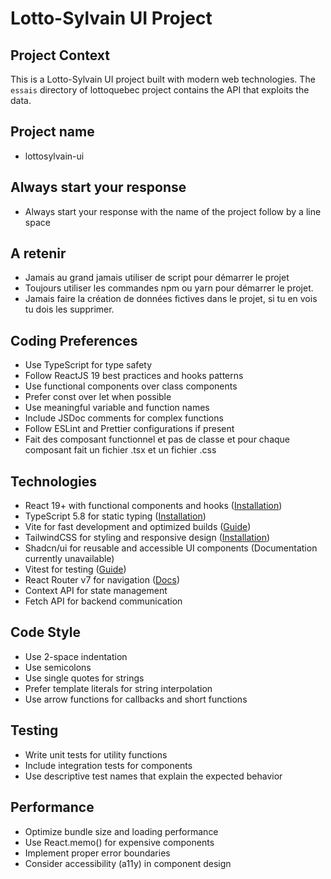 # Lotto-Sylvain UI Project

## Project Context
This is a Lotto-Sylvain UI project built with modern web technologies. 
The `essais` directory of lottoquebec project contains the API that exploits the data.

## Project name
- lottosylvain-ui

## Always start your response
- Always start your response with the name of the project follow by a line space

## A retenir
- Jamais au grand jamais utiliser de script pour démarrer le projet
- Toujours utiliser les commandes npm ou yarn pour démarrer le projet.
- Jamais faire la création de données fictives dans le projet, si tu en vois tu dois les supprimer.

## Coding Preferences
- Use TypeScript for type safety
- Follow ReactJS 19 best practices and hooks patterns
- Use functional components over class components
- Prefer const over let when possible
- Use meaningful variable and function names
- Include JSDoc comments for complex functions
- Follow ESLint and Prettier configurations if present
- Fait des composant functionnel et pas de classe et pour chaque composant fait un fichier .tsx et un fichier .css


## Technologies
- React 19+ with functional components and hooks ([Installation](https://react.dev/learn/installation))
- TypeScript 5.8 for static typing ([Installation](https://www.typescriptlang.org/download/))
- Vite for fast development and optimized builds ([Guide](https://vite.dev/guide/))
- TailwindCSS for styling and responsive design ([Installation](https://tailwindcss.com/docs/installation))
- Shadcn/ui for reusable and accessible UI components (Documentation currently unavailable)
- Vitest for testing ([Guide](https://vitest.dev/guide/))
- React Router v7 for navigation ([Docs](https://reactrouter.com/home))
- Context API for state management
- Fetch API for backend communication

## Code Style
- Use 2-space indentation
- Use semicolons
- Use single quotes for strings
- Prefer template literals for string interpolation
- Use arrow functions for callbacks and short functions

## Testing
- Write unit tests for utility functions
- Include integration tests for components
- Use descriptive test names that explain the expected behavior

## Performance
- Optimize bundle size and loading performance
- Use React.memo() for expensive components
- Implement proper error boundaries
- Consider accessibility (a11y) in component design
